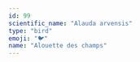 ```yaml
---
id: 99
scientific_name: "Alauda arvensis"
type: "bird"
emoji: "🐦"
name: "Alouette des champs"
---
```

